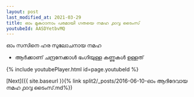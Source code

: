 ```yaml
---
layout: post
last_modified_at: 2021-03-29
title: ഓം മുകഠാനാം പരമായി ഗതയെ നമഹ ൧൦൮ ടൈംസ്
youtubeId: AASDYetbvMQ
---
```

 
 
 ഓം സസിനെ ഹര സുലോചനായ നമഹ 
 
 -  ആർക്കാണ് ചന്ദ്രനേക്കാൾ ഭംഗിയുള്ള കണ്ണുകൾ ഉള്ളത് 
 
  
 
  
 
 
 
 
 
 


{% include youtubePlayer.html id=page.youtubeId %}
 
[Next]({{ site.baseurl }}{% link  split2/_posts/2016-06-10-ഓം ആദിദേവായ നമഹ ൧൦൮ ടൈംസ്.md%})
 
